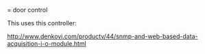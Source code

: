 = door control

This uses this controller:

http://www.denkovi.com/productv/44/snmp-and-web-based-data-acquisition-i-o-module.html


